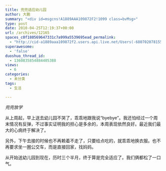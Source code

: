 ```yaml
---
title: 兜兜适应幼儿园
author: 大鹏
summary: "<div id=msgcns!A1889AAA109872F2!1099 class=bvMsg>"
type: post
date: 2010-04-25T12:19:37+00:00
url: /archives/12165
spaces_c0f180569647331c7a999a5539695ead_permalink:
  - "http://cid-a1889aaa109872f2.users.api.live.net/Users(-6807020781556960526)/Blogs('A1889AAA109872F2!102')/Entries('A1889AAA109872F2!1099')?authkey=7T08dKQfQ0s%24"
superawesome:
  - 'false'
duoshuo_thread_id:
  - 1360835854884405388
views:
  - 6
categories:
  - 未分类
tags:
  - 生活

---
```

<div id="msgcns!A1889AAA109872F2!1099" class="bvMsg">
  <span style="font-style:italic;">兜兜放学</span><br /><span><a href="http://pengzhaoblog.files.wordpress.com/2010/04/e5859ce5859ce8838ce4b9a6e58c85e694bee5ada6.jpg?w=300" target="_blank" rel="WLPP;url=http://pengzhaoblog.files.wordpress.com/2010/04/e5859ce5859ce8838ce4b9a6e58c85e694bee5ada6.jpg?w=300"><img src="http://pengzhaoblog.files.wordpress.com/2010/04/e5859ce5859ce8838ce4b9a6e58c85e694bee5ada6.jpg?w=300" alt="" /></a></span></p> 
  
  <p>
    从上周起，早上送去幼儿园不哭了，乖乖地跟我说“byebye”。我还怕经过一个周末情况有反弹，不过事实证明我的担心是多余的，本周表现依然良好。最近我们最大的心病终于解决了。
  </p>
  
  <p>
    另外，下午去接的时候也不再赖着不走了，只要给点吃的，就乖乖地换衣服。也不再要求坐一圈公交车，而是直接回家，找妈妈。
  </p>
  
  <p>
    从开始送幼儿园到现在，历时三个半月，终于算是完全适应了。我们俩都松了一口气。</div>

